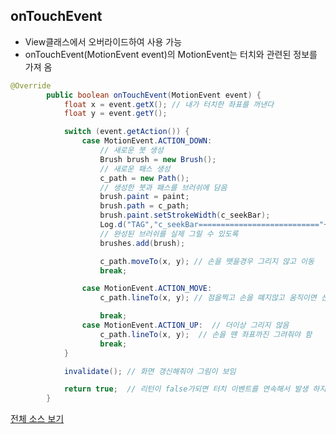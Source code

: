 ## onTouchEvent
- View클래스에서 오버라이드하여 사용 가능
- onTouchEvent(MotionEvent event)의 MotionEvent는 터치와 관련된 정보를 가져 옴

```java
@Override
        public boolean onTouchEvent(MotionEvent event) {
            float x = event.getX(); // 내가 터치한 좌표를 꺼낸다
            float y = event.getY();

            switch (event.getAction()) {
                case MotionEvent.ACTION_DOWN:
                    // 새로운 붓 생성
                    Brush brush = new Brush();
                    // 새로운 패스 생성
                    c_path = new Path();
                    // 생성한 붓과 패스를 브러쉬에 담음
                    brush.paint = paint;
                    brush.path = c_path;
                    brush.paint.setStrokeWidth(c_seekBar);
                    Log.d("TAG","c_seekBar==========================="+c_seekBar);
                    // 완성된 브러쉬를 실제 그릴 수 있도록
                    brushes.add(brush);

                    c_path.moveTo(x, y); // 손을 뗏을경우 그리지 않고 이동
                    break;

                case MotionEvent.ACTION_MOVE:
                    c_path.lineTo(x, y); // 점을찍고 손을 뗴지않고 움직이면 선을 이어 줌

                    break;
                case MotionEvent.ACTION_UP:  // 더이상 그리지 않음
                    c_path.lineTo(x, y);  // 손을 뗀 좌표까진 그려줘야 함
                    break;
            }

            invalidate(); // 화면 갱신해줘야 그림이 보임

            return true;  // 리턴이 false가되면 터치 이벤트를 연속해서 발생 하지 않음. 즉 드래그시 onTouchEvent가 호출되지 않음
        }
```
[전체 소스 보기](https://github.com/daaa08/HandMemo/blob/master/app/src/main/java/com/example/da08/handmemo/MainActivity.java)
